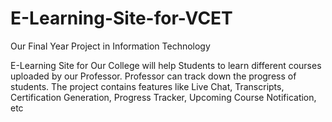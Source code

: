 # E-Learning-Site-for-VCET
Our Final Year Project in Information Technology

E-Learning Site for Our College will help Students to learn different courses uploaded by our Professor. Professor can track down the progress of students. The project contains features like Live Chat, Transcripts, Certification Generation, Progress Tracker, Upcoming Course Notification, etc
